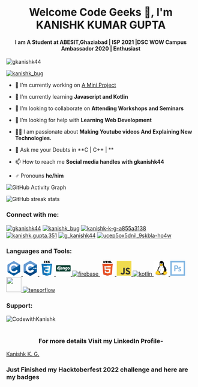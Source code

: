 <h1 align="center">Welcome Code Geeks 👋, I'm KANISHK KUMAR GUPTA</h1>

<h4 align="center">I am A Student at ABESIT,Ghaziabad | ISP 2021 |DSC WOW Campus Ambassador 2020 |  Enthusiast</h4>

<p align="left"> <img src="https://komarev.com/ghpvc/?username=gkanishk44&label=Profile%20views&color=0e75b6&style=flat" alt="gkanishk44" /> </p>

<p align="left"> <a href="https://twitter.com/kanishk_bug" target="blank"><img src="https://img.shields.io/twitter/follow/kanishk_bug?logo=twitter&style=for-the-badge" alt="kanishk_bug" /></a> </p>


- 🔭 I’m currently working on [A Mini Project](https://github.com/gkanishk44/Electricity--payment-Mini-Project-)

- 🌱 I’m currently learning **Javascript and Kotlin**

- 👯 I’m looking to collaborate on **Attending Workshops and Seminars**

- 🤝 I’m looking for help with **Learning Web Development**

- 👨‍💻 I am passionate about **Making Youtube videos And Explaining New Technologies.** 

- 💬 Ask me your Doubts in **C | C++ | **

- 📫 How to reach me **Social media handles with gkanishk44**

- ♂️ Pronouns **he/him**

![GitHub Activity Graph](https://activity-graph.herokuapp.com/graph?username=gkanishk44)  

![GitHub streak stats](https://github-readme-streak-stats.herokuapp.com/?user=gkanishk44)  


<h3 align="left">Connect with me:</h3>
<p align="left">
<a href="https://dev.to/gkanishk44" target="blank"><img align="center" src="https://cdn.jsdelivr.net/npm/simple-icons@3.0.1/icons/dev-dot-to.svg" alt="gkanishk44" height="30" width="40" /></a>
<a href="https://twitter.com/kanishk_bug" target="blank"><img align="center" src="https://cdn.jsdelivr.net/npm/simple-icons@3.0.1/icons/twitter.svg" alt="kanishk_bug" height="30" width="40" /></a>
<a href="https://linkedin.com/in/kanishk-k-g-a855a3138" target="blank"><img align="center" src="https://cdn.jsdelivr.net/npm/simple-icons@3.0.1/icons/linkedin.svg" alt="kanishk-k-g-a855a3138" height="30" width="40" /></a>
<a href="https://fb.com/kanishk.gupta.351" target="blank"><img align="center" src="https://cdn.jsdelivr.net/npm/simple-icons@3.0.1/icons/facebook.svg" alt="kanishk.gupta.351" height="30" width="40" /></a>
<a href="https://instagram.com/g_kanishk44" target="blank"><img align="center" src="https://cdn.jsdelivr.net/npm/simple-icons@3.0.1/icons/instagram.svg" alt="g_kanishk44" height="30" width="40" /></a>
<a href="https://www.youtube.com/c/ucep5ox5dnil_9skbla-ho4w" target="blank"><img align="center" src="https://cdn.jsdelivr.net/npm/simple-icons@3.0.1/icons/youtube.svg" alt="ucep5ox5dnil_9skbla-ho4w" height="30" width="40" /></a>

</p>

<h3 align="left">Languages and Tools:</h3>
<p align="left"> <a href="https://www.cprogramming.com/" target="_blank"> <img src="https://raw.githubusercontent.com/devicons/devicon/master/icons/c/c-original.svg" alt="c" width="40" height="40"/> </a> <a href="https://www.w3schools.com/cpp/" target="_blank"> <img src="https://raw.githubusercontent.com/devicons/devicon/master/icons/cplusplus/cplusplus-original.svg" alt="cplusplus" width="40" height="40"/> </a> <a href="https://www.w3schools.com/css/" target="_blank"> <img src="https://raw.githubusercontent.com/devicons/devicon/master/icons/css3/css3-original-wordmark.svg" alt="css3" width="40" height="40"/> </a> <a href="https://www.djangoproject.com/" target="_blank"> <img src="https://raw.githubusercontent.com/devicons/devicon/master/icons/django/django-original.svg" alt="django" width="40" height="40"/> </a> <a href="https://firebase.google.com/" target="_blank"> <img src="https://www.vectorlogo.zone/logos/firebase/firebase-icon.svg" alt="firebase" width="40" height="40"/> </a> <a href="https://www.w3.org/html/" target="_blank"> <img src="https://raw.githubusercontent.com/devicons/devicon/master/icons/html5/html5-original-wordmark.svg" alt="html5" width="40" height="40"/> </a> <a href="https://developer.mozilla.org/en-US/docs/Web/JavaScript" target="_blank"> <img src="https://raw.githubusercontent.com/devicons/devicon/master/icons/javascript/javascript-original.svg" alt="javascript" width="40" height="40"/> </a> <a href="https://kotlinlang.org" target="_blank"> <img src="https://www.vectorlogo.zone/logos/kotlinlang/kotlinlang-icon.svg" alt="kotlin" width="40" height="40"/> </a> <a href="https://www.linux.org/" target="_blank"> <img src="https://raw.githubusercontent.com/devicons/devicon/master/icons/linux/linux-original.svg" alt="linux" width="40" height="40"/> </a> <a href="https://www.photoshop.com/en" target="_blank"> <img src="https://raw.githubusercontent.com/devicons/devicon/master/icons/photoshop/photoshop-line.svg" alt="photoshop" width="40" height="40"/> </a> <a href="https://www..org" target="_blank"> <img src="https://raw.githubusercontent.com/devicons/devicon/master/icons//-original.svg" alt="" width="40" height="40"/> </a> <a href="https://www.tensorflow.org" target="_blank"> <img src="https://www.vectorlogo.zone/logos/tensorflow/tensorflow-icon.svg" alt="tensorflow" width="40" height="40"/> </a> </p>

<h3 align="left">Support:</h3>
<p><a href="https://www.buymeacoffee.com/CodewithKanishk"> <img align="left" src="https://cdn.buymeacoffee.com/buttons/v2/default-yellow.png" height="50" width="210" alt="CodewithKanishk" /></a></p><br><br>

<h3 align="center">For more details Visit my LinkedIn Profile-</h3>
<div class="badge-base LI-profile-badge" data-locale="en_US" data-size="medium" data-theme="light" data-type="HORIZONTAL" data-vanity="kanishk-k-g-a855a3138" data-version="v1"><a class="badge-base__link LI-simple-link" href="https://in.linkedin.com/in/kanishk-k-g-a855a3138?trk=profile-badge">Kanishk K. G.</a></div>
              
<h3> Just Finished my Hacktoberfest 2022 challenge and here are my badges </h3
<p> <a href="[![@gkanishk44's Holopin board](https://holopin.me/gkanishk44)](https://holopin.io/@gkanishk44)>
  </a></p>
  
